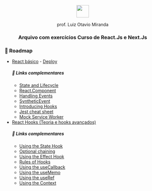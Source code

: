 
<div align="center">
  <img height="40px" src="https://i.imgur.com/HWpg7PP.png">
</div>

<p align="center">prof. Luiz Otavio Miranda</p>

<h3 align="center">Arquivo com exercícios Curso de React.Js e Next.Js</h3>

### 📌 Roadmap

-  [React básico](/react-basic) - [Deploy](https://udemy-react-vq4p.vercel.app/)
    ##### 📜 Links complementares
    -  [State and Lifecycle](https://reactjs.org/docs/state-and-lifecycle.html)
    -  [React.Component](https://reactjs.org/docs/react-component.html)
    -  [Handling Events](https://reactjs.org/docs/handling-events.html)
    -  [SyntheticEvent](https://reactjs.org/docs/events.html)
    -  [Introducing Hooks](https://reactjs.org/docs/hooks-intro.html)
    -  [Jest cheat sheet](https://github.com/sapegin/jest-cheat-sheet)
    -  [Mock Service Worker](https://mswjs.io/)
- [React Hooks (Teoria e hooks avançados)](/react-hooks-advanced)
    ##### 📜 Links complementares
    -   [Using the State Hook](https://reactjs.org/docs/hooks-state.html)
    -   [Optional chaining](https://developer.mozilla.org/en-US/docs/Web/JavaScript/Reference/Operators/Optional_chaining)
    -   [Using the Effect Hook](https://reactjs.org/docs/hooks-effect.html)
    -   [Rules of Hooks](https://pt-br.reactjs.org/docs/hooks-rules.html)
    -   [Using the useCallback](https://reactjs.org/docs/hooks-reference.html#usecallback)
    -   [Using the useMemo](https://beta.reactjs.org/reference/react/useMemo)
    -   [Using the useRef](https://beta.reactjs.org/reference/react/useRef)
    -   [Using the Context](https://reactjs.org/docs/context.html)
